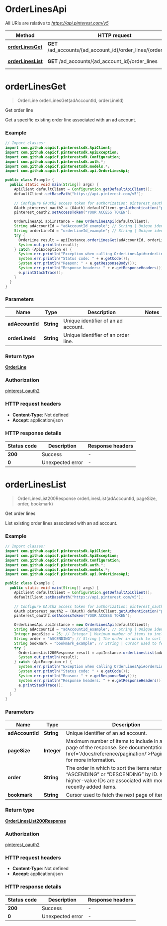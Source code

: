 # OrderLinesApi

All URIs are relative to *https://api.pinterest.com/v5*

| Method | HTTP request | Description |
|------------- | ------------- | -------------|
| [**orderLinesGet**](OrderLinesApi.md#orderLinesGet) | **GET** /ad_accounts/{ad_account_id}/order_lines/{order_line_id} | Get order line |
| [**orderLinesList**](OrderLinesApi.md#orderLinesList) | **GET** /ad_accounts/{ad_account_id}/order_lines | Get order lines |


<a id="orderLinesGet"></a>
# **orderLinesGet**
> OrderLine orderLinesGet(adAccountId, orderLineId)

Get order line

Get a specific existing order line associated with an ad account.

### Example
```java
// Import classes:
import com.github.oapicf.pinterestsdk.ApiClient;
import com.github.oapicf.pinterestsdk.ApiException;
import com.github.oapicf.pinterestsdk.Configuration;
import com.github.oapicf.pinterestsdk.auth.*;
import com.github.oapicf.pinterestsdk.models.*;
import com.github.oapicf.pinterestsdk.api.OrderLinesApi;

public class Example {
  public static void main(String[] args) {
    ApiClient defaultClient = Configuration.getDefaultApiClient();
    defaultClient.setBasePath("https://api.pinterest.com/v5");
    
    // Configure OAuth2 access token for authorization: pinterest_oauth2
    OAuth pinterest_oauth2 = (OAuth) defaultClient.getAuthentication("pinterest_oauth2");
    pinterest_oauth2.setAccessToken("YOUR ACCESS TOKEN");

    OrderLinesApi apiInstance = new OrderLinesApi(defaultClient);
    String adAccountId = "adAccountId_example"; // String | Unique identifier of an ad account.
    String orderLineId = "orderLineId_example"; // String | Unique identifier of an order line.
    try {
      OrderLine result = apiInstance.orderLinesGet(adAccountId, orderLineId);
      System.out.println(result);
    } catch (ApiException e) {
      System.err.println("Exception when calling OrderLinesApi#orderLinesGet");
      System.err.println("Status code: " + e.getCode());
      System.err.println("Reason: " + e.getResponseBody());
      System.err.println("Response headers: " + e.getResponseHeaders());
      e.printStackTrace();
    }
  }
}
```

### Parameters

| Name | Type | Description  | Notes |
|------------- | ------------- | ------------- | -------------|
| **adAccountId** | **String**| Unique identifier of an ad account. | |
| **orderLineId** | **String**| Unique identifier of an order line. | |

### Return type

[**OrderLine**](OrderLine.md)

### Authorization

[pinterest_oauth2](../README.md#pinterest_oauth2)

### HTTP request headers

 - **Content-Type**: Not defined
 - **Accept**: application/json

### HTTP response details
| Status code | Description | Response headers |
|-------------|-------------|------------------|
| **200** | Success |  -  |
| **0** | Unexpected error |  -  |

<a id="orderLinesList"></a>
# **orderLinesList**
> OrderLinesList200Response orderLinesList(adAccountId, pageSize, order, bookmark)

Get order lines

List existing order lines associated with an ad account.

### Example
```java
// Import classes:
import com.github.oapicf.pinterestsdk.ApiClient;
import com.github.oapicf.pinterestsdk.ApiException;
import com.github.oapicf.pinterestsdk.Configuration;
import com.github.oapicf.pinterestsdk.auth.*;
import com.github.oapicf.pinterestsdk.models.*;
import com.github.oapicf.pinterestsdk.api.OrderLinesApi;

public class Example {
  public static void main(String[] args) {
    ApiClient defaultClient = Configuration.getDefaultApiClient();
    defaultClient.setBasePath("https://api.pinterest.com/v5");
    
    // Configure OAuth2 access token for authorization: pinterest_oauth2
    OAuth pinterest_oauth2 = (OAuth) defaultClient.getAuthentication("pinterest_oauth2");
    pinterest_oauth2.setAccessToken("YOUR ACCESS TOKEN");

    OrderLinesApi apiInstance = new OrderLinesApi(defaultClient);
    String adAccountId = "adAccountId_example"; // String | Unique identifier of an ad account.
    Integer pageSize = 25; // Integer | Maximum number of items to include in a single page of the response. See documentation on <a href='/docs/reference/pagination/'>Pagination</a> for more information.
    String order = "ASCENDING"; // String | The order in which to sort the items returned: “ASCENDING” or “DESCENDING” by ID. Note that higher-value IDs are associated with more-recently added items.
    String bookmark = "bookmark_example"; // String | Cursor used to fetch the next page of items
    try {
      OrderLinesList200Response result = apiInstance.orderLinesList(adAccountId, pageSize, order, bookmark);
      System.out.println(result);
    } catch (ApiException e) {
      System.err.println("Exception when calling OrderLinesApi#orderLinesList");
      System.err.println("Status code: " + e.getCode());
      System.err.println("Reason: " + e.getResponseBody());
      System.err.println("Response headers: " + e.getResponseHeaders());
      e.printStackTrace();
    }
  }
}
```

### Parameters

| Name | Type | Description  | Notes |
|------------- | ------------- | ------------- | -------------|
| **adAccountId** | **String**| Unique identifier of an ad account. | |
| **pageSize** | **Integer**| Maximum number of items to include in a single page of the response. See documentation on &lt;a href&#x3D;&#39;/docs/reference/pagination/&#39;&gt;Pagination&lt;/a&gt; for more information. | [optional] [default to 25] |
| **order** | **String**| The order in which to sort the items returned: “ASCENDING” or “DESCENDING” by ID. Note that higher-value IDs are associated with more-recently added items. | [optional] [enum: ASCENDING, DESCENDING] |
| **bookmark** | **String**| Cursor used to fetch the next page of items | [optional] |

### Return type

[**OrderLinesList200Response**](OrderLinesList200Response.md)

### Authorization

[pinterest_oauth2](../README.md#pinterest_oauth2)

### HTTP request headers

 - **Content-Type**: Not defined
 - **Accept**: application/json

### HTTP response details
| Status code | Description | Response headers |
|-------------|-------------|------------------|
| **200** | Success |  -  |
| **0** | Unexpected error |  -  |

